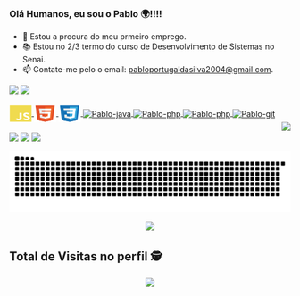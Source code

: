 







### Olá Humanos, eu sou o Pablo 🌍!!!!

   
      

      
  </div>

* 👔 Estou a procura do meu prmeiro emprego. 
* 📚 Estou no 2/3 termo do curso de Desenvolvimento de Sistemas no  Senai.
* 📫 Contate-me pelo o email: pabloportugaldasilva2004@gmail.com.

<a href="https://github.com/PabloPortugal">
  <img height="180em" src="https://github-readme-stats.vercel.app/api?username=PabloPortugal&show_icons=true&theme=dracula&include_all_commits=true&count_private=true"/>
  <img height="180em" src="https://github-readme-stats.vercel.app/api/top-langs/?username=PabloPortugal&layout=compact&langs_count=7&theme=dracula"/>
</div>
<div style="display: inline_block"><br>
  <img align="center" alt="Pablo-Js" height="30" width="40" src="https://raw.githubusercontent.com/devicons/devicon/master/icons/javascript/javascript-plain.svg">
  <img align="center" alt="Pablo-HTML" height="30" width="40" src="https://raw.githubusercontent.com/devicons/devicon/master/icons/html5/html5-original.svg">
  <img align="center" alt="Pablo-CSS" height="30" width="40" src="https://raw.githubusercontent.com/devicons/devicon/master/icons/css3/css3-original.svg">
  <img align="center" alt="Pablo-java"  height="30" width="40" src="https://img.icons8.com/color/48/000000/java-coffee-cup-logo--v1.png"/>
  <img align="center"  alt="Pablo-php" height="40" width="30" src="https://img.icons8.com/dusk/128/000000/php-logo.png"/>
  <img  align="center" alt="Pablo-php" height="30" width="30" src="https://img.icons8.com/external-tal-revivo-fresh-tal-revivo/28/000000/external-kotlin-a-cross-platform-statically-typed-general-purpose-programming-language-with-type-inference-logo-fresh-tal-revivo.png"/>
   <img align="center"  alt="Pablo-git" height="30" width="30" src="https://img.icons8.com/color/48/000000/git.png"/>
</div>
  <div align="end">
      <img height="130" src=https://4.bp.blogspot.com/-Woy5JgH3o_Y/WFkLYrzKUTI/AAAAAAAAYIw/UjuXYGlLnR87EiD_YlYOkol3NCamgpUigCLcB/s1600/Gifs%2Banimados%2BSurf%2B3.gif>
  </div> 

 
<div> 
  <a href="https://www.instagram.com/falatu_portuga/" target="_blank"><img src="https://img.shields.io/badge/-Instagram-%23E4405F?style=for-the-badge&logo=instagram&logoColor=white" target="_blank"></a>
  <a href = " pabloportugaldasilva2004@gmail.com"><img src="https://img.shields.io/badge/-Gmail-%23333?style=for-the-badge&logo=gmail&logoColor=white" target="_blank"></a>
  <a href="https://www.linkedin.com/in/pablo-portugal-357121220/" target="_blank"><img src="https://img.shields.io/badge/-LinkedIn-%230077B5?style=for-the-badge&logo=linkedin&logoColor=white" target="_blank"></a> 
 
![Snake animation](https://github.com/PabloPortugal/PabloPortugal/blob/output/github-contribution-grid-snake.svg)   
   
<div align="center">
      <img src=https://4.bp.blogspot.com/-gz9ZgizANGA/WmPAyHrPOQI/AAAAAAAAeZ8/CTJuyzXBFfwHa9_3YtODmRQdVuFDRa5EACLcBGAs/s1600/starry%2Bnight%2Bgif.gif>
      
  </div>   
<p align="center"> 

 ## Total de Visitas no perfil :detective: <br>
 <p align="center"> 
   <img alingn="center" src="https://profile-counter.glitch.me/PabloPortugal/count.svg" />
 </p>

</p>   
   
   
